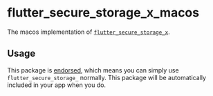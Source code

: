 # flutter_secure_storage_x_macos

The macos implementation of [`flutter_secure_storage_x`][1].

## Usage

This package is [endorsed][2], which means you can simply use `flutter_secure_storage_`
normally. This package will be automatically included in your app when you do.

[1]: https://pub.dev/packages/flutter_secure_storage_x
[2]: https://flutter.dev/docs/development/packages-and-plugins/developing-packages#endorsed-federated-plugin
